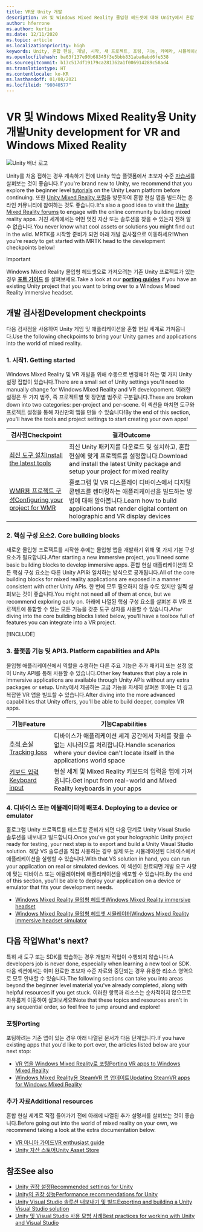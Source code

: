 ```yaml
---
title: VR용 Unity 개발
description: VR 및 Windows Mixed Reality 몰입형 헤드셋에 대해 Unity에서 혼합 현실 앱 빌드를 시작합니다.
author: hferrone
ms.author: kurtie
ms.date: 12/11/2020
ms.topic: article
ms.localizationpriority: high
keywords: Unity, 혼합 현실, 개발, 시작, 새 프로젝트, 포팅, 기능, 카메라, 시뮬레이션, 에뮬레이션, 설명서, 혼합 현실 헤드셋, windows mixed reality 헤드셋, 가상 현실 헤드셋, 가상 현실이란, 증강 현실이란, MRTK, mixed reality toolkit, 음성 입력, 위치를 찾을 수 있는 카메라, 에뮬레이터, Azure, 자습서
ms.openlocfilehash: ba63f137e90b68345f3e5bbb831aba6abd6fe538
ms.sourcegitcommit: b13c517df19179ca281362a1f006914289c58ad4
ms.translationtype: HT
ms.contentlocale: ko-KR
ms.lasthandoff: 01/08/2021
ms.locfileid: "98040577"
---
```

# <a name="unity-development-for-vr-and-windows-mixed-reality"></a><span data-ttu-id="2432c-104">VR 및 Windows Mixed Reality용 Unity 개발</span><span class="sxs-lookup"><span data-stu-id="2432c-104">Unity development for VR and Windows Mixed Reality</span></span>

![Unity 배너 로고](../images/unity_logo_banner.png)

<span data-ttu-id="2432c-106">Unity를 처음 접하는 경우 계속하기 전에 Unity 학습 플랫폼에서 초보자 수준 [자습서](https://unity3d.com/learn/tutorials)를 살펴보는 것이 좋습니다.</span><span class="sxs-lookup"><span data-stu-id="2432c-106">If you're brand new to Unity, we recommend that you explore the beginner level [tutorials](https://unity3d.com/learn/tutorials) on the Unity Learn platform before continuing.</span></span> <span data-ttu-id="2432c-107">또한 [Unity Mixed Reality 포럼](https://forum.unity3d.com/forums/hololens.102/)을 방문하여 혼합 현실 앱을 빌드하는 온라인 커뮤니티에 참여하는 것도 좋습니다.</span><span class="sxs-lookup"><span data-stu-id="2432c-107">It's also a good idea to visit the [Unity Mixed Reality forums](https://forum.unity3d.com/forums/hololens.102/) to engage with the online community building mixed reality apps.</span></span> <span data-ttu-id="2432c-108">거친 세계에서는 어떤 멋진 자산 또는 솔루션을 찾을 수 있는지 전혀 알 수 없습니다.</span><span class="sxs-lookup"><span data-stu-id="2432c-108">You never know what cool assets or solutions you might find out in the wild.</span></span> <span data-ttu-id="2432c-109">MRTK를 시작할 준비가 되면 아래 개발 검사점으로 이동하세요!</span><span class="sxs-lookup"><span data-stu-id="2432c-109">When you're ready to get started with MRTK head to the development checkpoints below!</span></span>

> [!IMPORTANT]
> <span data-ttu-id="2432c-110">Windows Mixed Reality 몰입형 헤드셋으로 가져오려는 기존 Unity 프로젝트가 있는 경우 **[포트 가이드](../porting-apps/porting-overview.md)** 를 살펴보세요.</span><span class="sxs-lookup"><span data-stu-id="2432c-110">Take a look at our **[porting guides](../porting-apps/porting-overview.md)** if you have an existing Unity project that you want to bring over to a Windows Mixed Reality immersive headset.</span></span> 

## <a name="development-checkpoints"></a><span data-ttu-id="2432c-111">개발 검사점</span><span class="sxs-lookup"><span data-stu-id="2432c-111">Development checkpoints</span></span>

<span data-ttu-id="2432c-112">다음 검사점을 사용하여 Unity 게임 및 애플리케이션을 혼합 현실 세계로 가져옵니다.</span><span class="sxs-lookup"><span data-stu-id="2432c-112">Use the following checkpoints to bring your Unity games and applications into the world of mixed reality.</span></span> 

### <a name="1-getting-started"></a><span data-ttu-id="2432c-113">1. 시작</span><span class="sxs-lookup"><span data-stu-id="2432c-113">1. Getting started</span></span>

<span data-ttu-id="2432c-114">Windows Mixed Reality 및 VR 개발을 위해 수동으로 변경해야 하는 몇 가지 Unity 설정 집합이 있습니다.</span><span class="sxs-lookup"><span data-stu-id="2432c-114">There are a small set of Unity settings you'll need to manually change for Windows Mixed Reality and VR developoment.</span></span> <span data-ttu-id="2432c-115">이러한 설정은 두 가지 범주, 즉 프로젝트별 및 장면별 범주로 구분됩니다.</span><span class="sxs-lookup"><span data-stu-id="2432c-115">These are broken down into two categories: per-project and per-scene.</span></span> <span data-ttu-id="2432c-116">이 섹션을 마치면 도구와 프로젝트 설정을 통해 자신만의 앱을 만들 수 있습니다!</span><span class="sxs-lookup"><span data-stu-id="2432c-116">By the end of this section, you'll have the tools and project settings to start creating your own apps!</span></span>

|  <span data-ttu-id="2432c-117">검사점</span><span class="sxs-lookup"><span data-stu-id="2432c-117">Checkpoint</span></span>  |  <span data-ttu-id="2432c-118">결과</span><span class="sxs-lookup"><span data-stu-id="2432c-118">Outcome</span></span>  |
| --- | --- |
| [<span data-ttu-id="2432c-119">최신 도구 설치</span><span class="sxs-lookup"><span data-stu-id="2432c-119">Install the latest tools</span></span>](../install-the-tools.md) | <span data-ttu-id="2432c-120">최신 Unity 패키지를 다운로드 및 설치하고, 혼합 현실에 맞게 프로젝트를 설정합니다.</span><span class="sxs-lookup"><span data-stu-id="2432c-120">Download and install the latest Unity package and setup your project for mixed reality</span></span> |
| [<span data-ttu-id="2432c-121">WMR용 프로젝트 구성</span><span class="sxs-lookup"><span data-stu-id="2432c-121">Configuring your project for WMR</span></span>](configure-unity-project.md) | <span data-ttu-id="2432c-122">홀로그램 및 VR 디스플레이 디바이스에서 디지털 콘텐츠를 렌더링하는 애플리케이션을 빌드하는 방법에 대해 알아봅니다.</span><span class="sxs-lookup"><span data-stu-id="2432c-122">Learn how to build applications that render digital content on holographic and VR display devices</span></span> |

### <a name="2-core-building-blocks"></a><span data-ttu-id="2432c-123">2. 핵심 구성 요소</span><span class="sxs-lookup"><span data-stu-id="2432c-123">2. Core building blocks</span></span>

<span data-ttu-id="2432c-124">새로운 몰입형 프로젝트를 시작한 후에는 몰입형 앱을 개발하기 위해 몇 가지 기본 구성 요소가 필요합니다.</span><span class="sxs-lookup"><span data-stu-id="2432c-124">After starting a new immersive project, you'll need some basic building blocks to develop immersive apps.</span></span> <span data-ttu-id="2432c-125">혼합 현실 애플리케이션의 모든 핵심 구성 요소는 다른 Unity API와 일치하는 방식으로 공개됩니다.</span><span class="sxs-lookup"><span data-stu-id="2432c-125">All of the core building blocks for mixed reality applications are exposed in a manner consistent with other Unity APIs.</span></span> <span data-ttu-id="2432c-126">한 번에 모두 필요하지 않을 수도 있지만 일찍 살펴보는 것이 좋습니다.</span><span class="sxs-lookup"><span data-stu-id="2432c-126">You might not need all of them at once, but we recommend exploring early on.</span></span> <span data-ttu-id="2432c-127">아래에 나열된 핵심 구성 요소를 살펴본 후 VR 프로젝트에 통합할 수 있는 모든 기능을 갖춘 도구 상자를 사용할 수 있습니다.</span><span class="sxs-lookup"><span data-stu-id="2432c-127">After diving into the core building blocks listed below, you'll have a toolbox full of features you can integrate into a VR project.</span></span>

[!INCLUDE[](../includes/unity-building-blocks-wmr.md)]

### <a name="3-platform-capabilities-and-apis"></a><span data-ttu-id="2432c-128">3. 플랫폼 기능 및 API</span><span class="sxs-lookup"><span data-stu-id="2432c-128">3. Platform capabilities and APIs</span></span>

<span data-ttu-id="2432c-129">몰입형 애플리케이션에서 역할을 수행하는 다른 주요 기능은 추가 패키지 또는 설정 없이 Unity API를 통해 사용할 수 있습니다.</span><span class="sxs-lookup"><span data-stu-id="2432c-129">Other key features that play a role in immersive applications are available through Unity APIs without any extra packages or setup.</span></span> <span data-ttu-id="2432c-130">Unity에서 제공하는 고급 기능을 자세히 살펴본 후에는 더 깊고 복잡한 VR 앱을 빌드할 수 있습니다.</span><span class="sxs-lookup"><span data-stu-id="2432c-130">After diving into the more advanced capabilities that Unity offers, you'll be able to build deeper, complex VR apps.</span></span>

|  <span data-ttu-id="2432c-131">기능</span><span class="sxs-lookup"><span data-stu-id="2432c-131">Feature</span></span>  |  <span data-ttu-id="2432c-132">기능</span><span class="sxs-lookup"><span data-stu-id="2432c-132">Capabilities</span></span>  |
| --- | --- |
| [<span data-ttu-id="2432c-133">추적 손실</span><span class="sxs-lookup"><span data-stu-id="2432c-133">Tracking loss</span></span>](tracking-loss-in-unity.md) | <span data-ttu-id="2432c-134">디바이스가 애플리케이션 세계 공간에서 자체를 찾을 수 없는 시나리오를 처리합니다.</span><span class="sxs-lookup"><span data-stu-id="2432c-134">Handle scenarios where your device can't locate itself in the applications world space</span></span> |
| [<span data-ttu-id="2432c-135">키보드 입력</span><span class="sxs-lookup"><span data-stu-id="2432c-135">Keyboard input</span></span>](keyboard-input-in-unity.md) | <span data-ttu-id="2432c-136">현실 세계 및 Mixed Reality 키보드의 입력을 앱에 가져옵니다.</span><span class="sxs-lookup"><span data-stu-id="2432c-136">Get input from real-world and Mixed Reality keyboards in your apps</span></span> |

### <a name="4-deploying-to-a-device-or-emulator"></a><span data-ttu-id="2432c-137">4. 디바이스 또는 에뮬레이터에 배포</span><span class="sxs-lookup"><span data-stu-id="2432c-137">4. Deploying to a device or emulator</span></span>

<span data-ttu-id="2432c-138">홀로그램 Unity 프로젝트를 테스트할 준비가 되면 다음 단계로 Unity Visual Studio 솔루션을 내보내고 빌드합니다.</span><span class="sxs-lookup"><span data-stu-id="2432c-138">Once you've got your holographic Unity project ready for testing, your next step is to export and build a Unity Visual Studio solution.</span></span> <span data-ttu-id="2432c-139">해당 VS 솔루션을 직접 사용하는 경우 실제 또는 시뮬레이션된 디바이스에서 애플리케이션을 실행할 수 있습니다.</span><span class="sxs-lookup"><span data-stu-id="2432c-139">With that VS solution in hand, you can run your application on real or simulated devices.</span></span> <span data-ttu-id="2432c-140">이 섹션이 완료되면 개발 요구 사항에 맞는 디바이스 또는 에뮬레이터에 애플리케이션을 배포할 수 있습니다.</span><span class="sxs-lookup"><span data-stu-id="2432c-140">By the end of this section, you'll be able to deploy your application on a device or emulator that fits your development needs.</span></span>

* [<span data-ttu-id="2432c-141">Windows Mixed Reality 몰입형 헤드셋</span><span class="sxs-lookup"><span data-stu-id="2432c-141">Windows Mixed Reality immersive headset</span></span>](../platform-capabilities-and-apis/using-visual-studio.md)
* [<span data-ttu-id="2432c-142">Windows Mixed Reality 몰입형 헤드셋 시뮬레이터</span><span class="sxs-lookup"><span data-stu-id="2432c-142">Windows Mixed Reality immersive headset simulator</span></span>](../platform-capabilities-and-apis/using-the-windows-mixed-reality-simulator.md)

## <a name="whats-next"></a><span data-ttu-id="2432c-143">다음 작업</span><span class="sxs-lookup"><span data-stu-id="2432c-143">What's next?</span></span>

<span data-ttu-id="2432c-144">특히 새 도구 또는 SDK를 학습하는 경우 개발자 작업이 수행되지 않습니다.</span><span class="sxs-lookup"><span data-stu-id="2432c-144">A developers job is never done, especially when learning a new tool or SDK.</span></span> <span data-ttu-id="2432c-145">다음 섹션에서는 이미 완료한 초보자 수준 자료와 중단되는 경우 유용한 리소스 영역으로 모두 안내할 수 있습니다.</span><span class="sxs-lookup"><span data-stu-id="2432c-145">The following sections can take you into areas beyond the beginner level material you've already completed, along with helpful resources if you get stuck.</span></span> <span data-ttu-id="2432c-146">이러한 항목과 리소스는 순차적이지 않으므로 자유롭게 이동하여 살펴보세요!</span><span class="sxs-lookup"><span data-stu-id="2432c-146">Note that these topics and resources aren't in any sequential order, so feel free to jump around and explore!</span></span>

### <a name="porting"></a><span data-ttu-id="2432c-147">포팅</span><span class="sxs-lookup"><span data-stu-id="2432c-147">Porting</span></span>

<span data-ttu-id="2432c-148">포팅하려는 기존 앱이 있는 경우 아래 나열된 문서가 다음 단계입니다.</span><span class="sxs-lookup"><span data-stu-id="2432c-148">If you have existing apps that you'd like to port over, the articles listed below are your next stop:</span></span>

* [<span data-ttu-id="2432c-149">VR 앱을 Windows Mixed Reality로 포팅</span><span class="sxs-lookup"><span data-stu-id="2432c-149">Porting VR apps to Windows Mixed Reality</span></span>](https://docs.microsoft.com/windows/mixed-reality/develop/porting-apps/porting-guides?tabs=project)
* [<span data-ttu-id="2432c-150">Windows Mixed Reality용 SteamVR 앱 업데이트</span><span class="sxs-lookup"><span data-stu-id="2432c-150">Updating SteamVR apps for Windows Mixed Reality</span></span>](https://docs.microsoft.com/windows/mixed-reality/develop/porting-apps/updating-your-steamvr-application-for-windows-mixed-reality)

### <a name="additional-resources"></a><span data-ttu-id="2432c-151">추가 자료</span><span class="sxs-lookup"><span data-stu-id="2432c-151">Additional resources</span></span>

<span data-ttu-id="2432c-152">혼합 현실 세계로 직접 들어가기 전에 아래에 나열된 추가 설명서를 살펴보는 것이 좋습니다.</span><span class="sxs-lookup"><span data-stu-id="2432c-152">Before going out into the world of mixed reality on your own, we recommend taking a look at the extra documentation below.</span></span> 

* [<span data-ttu-id="2432c-153">VR 마니아 가이드</span><span class="sxs-lookup"><span data-stu-id="2432c-153">VR enthusiast guide</span></span>](https://docs.microsoft.com/windows/mixed-reality/enthusiast-guide/vr-journey)
* [<span data-ttu-id="2432c-154">Unity 자산 스토어</span><span class="sxs-lookup"><span data-stu-id="2432c-154">Unity Asset Store</span></span>](https://www.assetstore.unity3d.com)

## <a name="see-also"></a><span data-ttu-id="2432c-155">참조</span><span class="sxs-lookup"><span data-stu-id="2432c-155">See also</span></span> 

* [<span data-ttu-id="2432c-156">Unity 권장 설정</span><span class="sxs-lookup"><span data-stu-id="2432c-156">Recommended settings for Unity</span></span>](recommended-settings-for-unity.md)
* [<span data-ttu-id="2432c-157">Unity의 권장 성능</span><span class="sxs-lookup"><span data-stu-id="2432c-157">Performance recommendations for Unity</span></span>](performance-recommendations-for-unity.md)
* [<span data-ttu-id="2432c-158">Unity Visual Studio 솔루션 내보내기 및 빌드</span><span class="sxs-lookup"><span data-stu-id="2432c-158">Exporting and building a Unity Visual Studio solution</span></span>](exporting-and-building-a-unity-visual-studio-solution.md)
* [<span data-ttu-id="2432c-159">Unity 및 Visual Studio 사용 모범 사례</span><span class="sxs-lookup"><span data-stu-id="2432c-159">Best practices for working with Unity and Visual Studio</span></span>](best-practices-for-working-with-unity-and-visual-studio.md)
